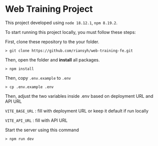 # Web Training Project

This project developed using `node 18.12.1`, `npm 8.19.2`.

To start running this project locally, you must follow these steps:

First, clone these repository to the your folder.

```
> git clone https://github.com/riansyh/web-training-fe.git
```

Then, open the folder and **install** all packages.

```
> npm install
```

Then, copy `.env.example` to `.env`

```
> cp .env.example .env
```

Then, adjust the two variables inside .env based on deployment URL and API URL

`VITE_BASE_URL` : fill with deployment URL or keep it default if run locally

`VITE_API_URL` : fill with API URL

Start the server using this command

```
> npm run dev
```
